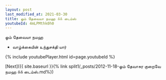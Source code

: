 ```yaml
---
layout: post
last_modified_at: 2021-03-30
title: ஓம் தேவையா நமஹ ௧௧ டைம்ஸ்
youtubeId: 4mLPMthk0h0
---
```

 
 
 ஓம் தேவையா நமஹ  
 
 -  வாழ்க்கையின் உந்துசக்தி யார் 
 
  
 
  
 
 
 
 
 
 


{% include youtubePlayer.html id=page.youtubeId %}
 
[Next]({{ site.baseurl }}{% link  split1/_posts/2012-11-18-ஓம் தேவாசுர குறைவே நமஹ ௧௧ டைம்ஸ்.md%})
 

